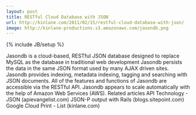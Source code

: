 ```yaml
---
layout: post
title: RESTful Cloud Database with JSON
url: http://kinlane.com/2011/02/15/restful-cloud-database-with-json/
image: http://kinlane-productions.s3.amazonaws.com/jasondb.png
---
```

{% include JB/setup %}
<p>
     Jasondb is a cloud-based, RESTful JSON database designed to replace MySQL as the database in traditional web development Jasondb persists the data in the same JSON format used by many AJAX driven sites. Jasondb provides indexing, metadata indexing, tagging and searching with JSON documents. All of the features and functions of Jasondb are accessible via the RESTful API. Jasondb appears to scale automatically with the help of Amazon Web Services (AWS). Related articles API Technology - JSON (apievangelist.com) JSON-P output with Rails (blogs.sitepoint.com) Google Cloud Print - List (kinlane.com)
</p>